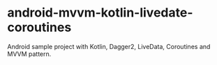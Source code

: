 # android-mvvm-kotlin-livedate-coroutines
Android sample project with Kotlin, Dagger2, LiveData, Coroutines and MVVM pattern.
